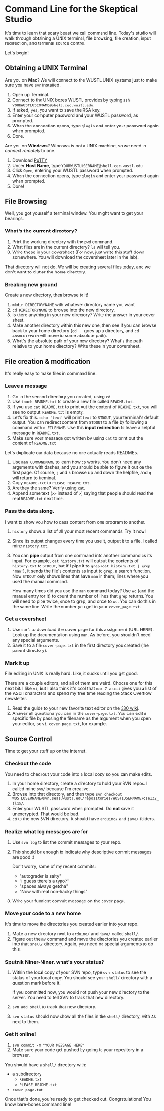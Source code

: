 # Command Line for the Skeptical Studio

It's time to learn that scary beast we call command line. Today's studio will walk through obtaining a UNIX terminal, file browsing, file creation, input redirection, and terminal source control.

Let's begin!

## Obtaining a UNIX Terminal

Are you on **Mac**? We will connect to the WUSTL UNIX systems just to make sure you have `svn` installed.

1. Open up Terminal.
2. Connect to the UNIX boxes WUSTL provides by typing `ssh YOURWUSTLUSERNAME@shell.cec.wustl.edu`.
3. If asked, `yes`, you want to save the RSA key.
4. Enter your computer password and your WUSTL password, as prompted.
5. When the connection opens, type `qlogin` and enter your password again when prompted.
6. Done.

Are you on **Windows**? Windows is not a UNIX machine, so we need to *connect remotely* to one.

1. Download [PuTTY](http://www.chiark.greenend.org.uk/~sgtatham/putty/download.html)
2. Under **Host Name**, type `YOURWUSTLUSERNAME@shell.cec.wustl.edu`.
3. Click `Open`, entering your WUSTL password when prompted.
4. When the connection opens, type `qlogin` and enter your password again when prompted.
5. Done!

## File Browsing

Well, you got yourself a terminal window. You might want to get your bearings.

### What's the current directory?

1. Print the working directory with the `pwd` command.
2. What files are in the current directory? `ls` will tell you.
2. Write these in your coversheet (For now, just write this stuff down somewhere. You will download the coversheet later in the lab).

That directory will not do. We will be creating several files today, and we don't want to clutter the home directory.

### Breaking new ground

Create a new directory, then browse to it!

1. `mkdir DIRECTORYNAME` with whatever directory name you want
2. `cd DIRECTORYNAME` to browse into the new directory.
3. Is there anything in your new directory? Write the answer in your cover sheet.
4. Make another directory within this new one, then see if you can browse back to your home directory (`cd ..` goes up a directory, and `cd ABSOLUTEPATH` will move to some absolute path).
5. What's the absolute path of your new directory? What's the path, relative to your home directory? Write these in your coversheet.

## File creation & modification

It's really easy to make files in command line.

### Leave a message

1. Go to the second directory you created, using `cd`.
2. Use `touch README.txt` to create a new file called `README.txt`.
3. If you use `cat README.txt` to print out the content of `README.txt`, you will see no output. `README.txt` is empty.
4. Let's fix this. `echo 'text'` will print `text` to `STDOUT`, your terminal's  default output. You can redirect content from `STDOUT` to a file by following a command with `> FILENAME`. Use this **input redirection** to leave a helpful message in `README.txt`.
5. Make sure your message got written by using `cat` to print out the content of `README.txt`

Let's duplicate our data because no one actually reads READMEs.

1. Use `man COMMANDNAME` to learn how `cp` works. You don't need any arguments with dashes, and you should be able to figure it out on the first page. Of course, `j` and `k` browse up and down the helpfile, and `q` will return to treminal.
2. Copy `README.txt` to `PLEASE_README.txt`.
3. Are they the same? Verify using `cat`.
4. Append some text (`>>` instead of `>`) saying that people should read the real `README.txt` next time.

### Pass the data along.

I want to show you how to pass content from one program to another.

1. `history` shows a list of all your most recent commands. Try it now!
2. Since its output changes every time you use it, output it to a file. I called mine `history.txt`.
3. You can **pipe** output from one command into another command as its input. For example, `cat history.txt` will output the contents of `history.txt` to `STDOUT`, but if I pipe it to `grep` (`cat history.txt | grep 'man'`), it sends the file's contents as input to `grep`, a search function. Now `STDOUT` only shows lines that have `man` in them; lines where you used the manual command.

	How many times did you use the `man` command today? Use `wc` (and the manual entry for it) to count the number of lines that `grep` returns. You will need to pipe twice, once to grep, and once to `wc`. You can do this in the same line. Write the number you get in your `cover_page.txt`.

### Get a coversheet

1. Use `curl` to download the cover page for this assignment (URL HERE). Look up the documentation using `man`. As before, you shouldn't need any special arguments.
2. Save it to a file `cover-page.txt` in the first directory you created (the parent directory).

### Mark it up

File editing in UNIX is really hard. Like, it sucks until you get good.

There are a couple editors, and all of them are weird. Choose one for this next bit. I like `vi`, but I also think it's cool that `man 7 ascii` gives you a list of the ASCII characters and spend my free time reading the Stack Overflow newsletter.

1. Read the guide to your new favorite text editor on the [330 wiki](http://classes.engineering.wustl.edu/cse330/index.php/Linux#File_Editors).
2. Answer all questions you can in the `cover-page.txt`. You can edit a specific file by passing the filename as the argument when you open your editor, so `vi cover-page.txt`, for example.

## Source Control

Time to get your stuff up on the internet.

### Checkout the code

You need to checkout your code into a local copy so you can make edits.

1. In your home directory, create a directory to hold your SVN repos. I called mine `svn/` because I'm creative.
2. Browse into that directory, and then type `svn checkout WUSTLUSERNAME@svn.seas.wustl.edu/repositories/WUSTLUSERNAME/cse132_fl15/`.
3. Enter your WUSTL password when prompted. Do **not** save it unencrypted. That would be bad.
4. `cd` to the new SVN directory. It should have `arduino/` and `java/` folders.

### Realize what log messages are for

1. Use `svn log` to list the commit messages to your repo.
2. This should be enough to indicate why descriptive commit messages are good :)
	
	Don't worry, some of my recent commits: 
	
	- "autograder is salty"
	- "i guess there's a typo?"
	- "spaces always getcha"
	- "Now with real non-hacky things"
3. Write your funniest commit message on the cover page.

### Move your code to a new home

It's time to move the directories you created earlier into your repo.

1. Make a new directory next to `arduino/` and `java/` called `shell/`.
2. Figure out the `mv` command and move the directories you created earlier into that `shell/` directory. Again, you need no special arguments to do this.

### Sputnik Niner-Niner, what's your status?

1. Within the local copy of your SVN repo, type `svn status` to see the status of your local copy. You should see your `shell/` directory with a question mark before it. 

	If you committed now, you would not push your new directory to the server. You need to tell SVN to track that new directory.
2. `svn add shell` to track that new directory.
3. `svn status` should now show all the files in the `shell/` directory, with `A`s next to them.

### Get it online!

1. `svn commit -m "YOUR MESSAGE HERE"`
2. Make sure your code got pushed by going to your repository in a browser.

You should have a `shell/` directory with:

- a subdirectory
	- `README.txt`
	- `PLEASE_README.txt`
- `cover-page.txt`

Once that's done, you're ready to get checked out. Congratulations! You know bare-bones command line!

